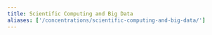 ```yaml
---
title: Scientific Computing and Big Data
aliases: ['/concentrations/scientific-computing-and-big-data/']
---
```

